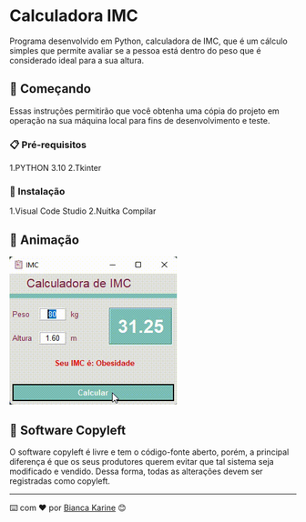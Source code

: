 # Calculadora IMC

Programa desenvolvido em Python, calculadora de IMC, que é um cálculo simples que permite avaliar se a pessoa está dentro do peso que é considerado ideal para a sua altura.

## 🚀 Começando

Essas instruções permitirão que você obtenha uma cópia do projeto em operação na sua máquina local para fins de desenvolvimento e teste.

### 📋 Pré-requisitos

1.PYTHON 3.10
2.Tkinter


### 🔧 Instalação

1.Visual Code Studio
2.Nuitka Compilar

## 📌 Animação
<img src="./Gif.gif">

## 📄 Software Copyleft 

O software copyleft é livre e tem o código-fonte aberto, porém, a principal diferença é que os seus produtores querem evitar que tal sistema seja modificado e vendido. Dessa forma, todas as alterações devem ser registradas como copyleft.

---
⌨️ com ❤️ por [Bianca Karine](https://github.com/Biakgs) 😊